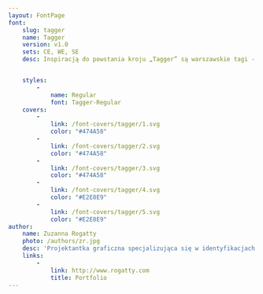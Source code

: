 ```yaml
---
layout: FontPage
font:
    slug: tagger
    name: Tagger
    version: v1.0
    sets: CE, WE, SE
    desc: Inspiracją do powstania kroju „Tagger” są warszawskie tagi - nielegalne napisy, szybko pisane flamastrem. Krój „Tagger” to nowoczesna pisanka o dynamicznym charakterze i swobodnych kształtach. Projekt może mieć zastosowanie w identyfikacji wizualnej restauracji, barów i sklepów do tworzenia ogłoszeń, cenówek czy etykiet.


    styles:
        -
            name: Regular
            font: Tagger-Regular
    covers:
        -
            link: /font-covers/tagger/1.svg
            color: "#474A58"
        -
            link: /font-covers/tagger/2.svg
            color: "#474A58"
        -
            link: /font-covers/tagger/3.svg
            color: "#474A58"
        -
            link: /font-covers/tagger/4.svg
            color: "#E2E8E9"
        -
            link: /font-covers/tagger/5.svg
            color: "#E2E8E9"
author:
    name: Zuzanna Rogatty
    photo: /authors/zr.jpg
    desc: 'Projektantka graficzna specjalizująca się w identyfikacjach wizualnych oraz liternictwie i typografii. Absolwentka Wydziału Grafiki i Komunikacji Wizualnej na Uniwersytecie Artystycznym w Poznaniu. Pracuje w studio projektowym Mamastudio. Jest autorką identyfikacji m.in.: Festiwalu Dwa Brzegi, Festiwalu im. Zygmunta Haupta, Festiwalu FAMA, a także uczestniczką wystaw „Places of Origin: Polish Graphic Design in Context” w Reykjaviku, „Ogólnopolskiej Wystawy Znaków Graficznych” oraz „Typopolo”.'
    links:
        -
            link: http://www.rogatty.com
            title: Portfolio
---
```

